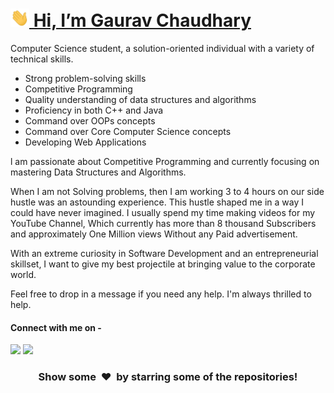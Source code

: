 # [<img src="https://raw.githubusercontent.com/ABSphreak/ABSphreak/master/gifs/Hi.gif" width="30px"> Hi, I’m Gaurav Chaudhary](https://www.linkedin.com/in/itsgauravchaudhary//)

Computer Science student, a solution-oriented individual with a variety of technical skills.
- Strong problem-solving skills
- Competitive Programming
- Quality understanding of data structures and algorithms
- Proficiency in both C++ and Java
- Command over OOPs concepts
- Command over Core Computer Science concepts
- Developing Web Applications

l am passionate about Competitive Programming and currently focusing on mastering Data Structures and Algorithms.

When I am not Solving problems, then I am working 3 to 4 hours on our side hustle was an astounding experience. This hustle shaped me in a way I could have never imagined. I usually spend my time making videos for my YouTube Channel, Which currently has more than 8 thousand Subscribers and approximately One Million views Without any Paid advertisement.

With an extreme curiosity in Software Development and an entrepreneurial skillset, I want to give my best projectile at bringing value to the corporate world.

Feel free to drop in a message if you need any help. I'm always thrilled to help. 

<table><tr>

#### Connect with me on - 
[<img src="https://img.shields.io/badge/linkedin-%230077B5.svg?&style=for-the-badge&logo=linkedin&logoColor=white" />](https://www.linkedin.com/in/itsgauravchaudhary/) 
[<img src ="https://img.shields.io/badge/Email-Here-%23E4405F.svg?&style=for-the-badge&logo=&logoColor=white%22">](mailto:gauravchaudhary3000@gmail.com)

<h3 align="center">Show some &nbsp;❤️&nbsp; by starring some of the repositories!</h3>
